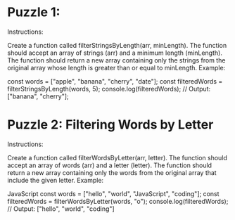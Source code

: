# Puzzle 1:
Instructions:

Create a function called filterStringsByLength(arr, minLength).
The function should accept an array of strings (arr) and a minimum length (minLength).
The function should return a new array containing only the strings from the original array whose length is greater than or equal to minLength.
Example:

const words = ["apple", "banana", "cherry", "date"];
const filteredWords = filterStringsByLength(words, 5);
console.log(filteredWords); // Output: ["banana", "cherry"];

# Puzzle 2: Filtering Words by Letter

Instructions:

Create a function called filterWordsByLetter(arr, letter).
The function should accept an array of words (arr) and a letter (letter).
The function should return a new array containing only the words from the original array that include the given letter.
Example:

JavaScript
const words = ["hello", "world", "JavaScript", "coding"];
const filteredWords = filterWordsByLetter(words, "o");
console.log(filteredWords); // Output: ["hello", "world", "coding"]

